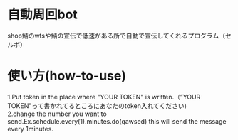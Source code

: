 # 自動周回bot
shop鯖のwtsや鯖の宣伝で低速がある所で自動で宣伝してくれるプログラム（セルボ）
# 使い方(how-to-use)
1.Put token in the place where "YOUR TOKEN" is written.（”YOUR TOKEN"って書かれてるところにあなたのtoken入れてください)<br>
2.change the number you want to send.Ex.schedule.every(1).minutes.do(qawsed) this will send the message every 1minutes.
